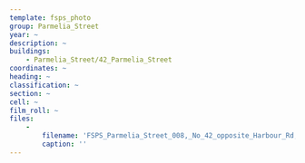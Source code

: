```yaml
---
template: fsps_photo
group: Parmelia_Street
year: ~
description: ~
buildings:
    - Parmelia_Street/42_Parmelia_Street
coordinates: ~
heading: ~
classification: ~
section: ~
cell: ~
film_roll: ~
files:
    -
        filename: 'FSPS_Parmelia_Street_008,_No_42_opposite_Harbour_Rd,_19-5-FI.png'
        caption: ''
---
```

